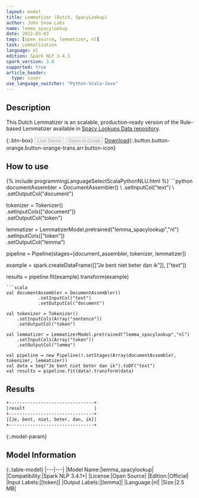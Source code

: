 ```yaml
---
layout: model
title: Lemmatizer (Dutch, SpacyLookup)
author: John Snow Labs
name: lemma_spacylookup
date: 2022-03-03
tags: [open_source, lemmatizer, nl]
task: Lemmatization
language: nl
edition: Spark NLP 3.4.1
spark_version: 3.0
supported: true
article_header:
  type: cover
use_language_switcher: "Python-Scala-Java"
---
```


## Description

This Dutch Lemmatizer is an scalable, production-ready version of the Rule-based Lemmatizer available in [Spacy Lookups Data repository](https://github.com/explosion/spacy-lookups-data/).

{:.btn-box}
<button class="button button-orange" disabled>Live Demo</button>
<button class="button button-orange" disabled>Open in Colab</button>
[Download](https://s3.amazonaws.com/auxdata.johnsnowlabs.com/public/models/lemma_spacylookup_nl_3.4.1_3.0_1646316580197.zip){:.button.button-orange.button-orange-trans.arr.button-icon}

## How to use



<div class="tabs-box" markdown="1">
{% include programmingLanguageSelectScalaPythonNLU.html %}
```python
documentAssembler = DocumentAssembler() \
    .setInputCol("text") \
    .setOutputCol("document")

tokenizer = Tokenizer() \
    .setInputCols(["document"]) \
    .setOutputCol("token")

lemmatizer = LemmatizerModel.pretrained("lemma_spacylookup","nl") \
    .setInputCols(["token"]) \
    .setOutputCol("lemma")

pipeline = Pipeline(stages=[document_assembler, tokenizer, lemmatizer]) 

example = spark.createDataFrame([["Je bent niet beter dan ik"]], ["text"]) 

results = pipeline.fit(example).transform(example)
```
```scala
val documentAssembler = DocumentAssembler() 
            .setInputCol("text") 
            .setOutputCol("document")

val tokenizer = Tokenizer() 
    .setInputCols(Array("sentence")) 
    .setOutputCol("token")

val lemmatizer = LemmatizerModel.pretrained("lemma_spacylookup","nl") 
    .setInputCols(Array("token")) 
    .setOutputCol("lemma")

val pipeline = new Pipeline().setStages(Array(documentAssembler, tokenizer, lemmatizer))
val data = Seq("Je bent niet beter dan ik").toDF("text")
val results = pipeline.fit(data).transform(data)
```
</div>

## Results

```bash
+--------------------------------+
|result                          |
+--------------------------------+
|[Je, bent, niet, beter, dan, ik]|
+--------------------------------+

```

{:.model-param}
## Model Information

{:.table-model}
|---|---|
|Model Name:|lemma_spacylookup|
|Compatibility:|Spark NLP 3.4.1+|
|License:|Open Source|
|Edition:|Official|
|Input Labels:|[token]|
|Output Labels:|[lemma]|
|Language:|nl|
|Size:|2.5 MB|